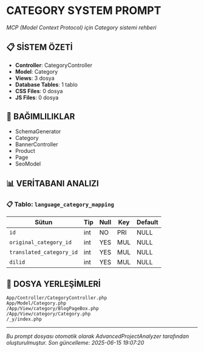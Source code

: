 # CATEGORY SYSTEM PROMPT
*MCP (Model Context Protocol) için Category sistemi rehberi*

## 📋 SİSTEM ÖZETİ
- **Controller**: CategoryController
- **Model**: Category
- **Views**: 3 dosya
- **Database Tables**: 1 tablo
- **CSS Files**: 0 dosya
- **JS Files**: 0 dosya

## 🔗 BAĞIMLILIKLAR
- SchemaGenerator
- Category
- BannerController
- Product
- Page
- SeoModel

## 📊 VERİTABANI ANALIZI
### 📋 Tablo: `language_category_mapping`
| Sütun | Tip | Null | Key | Default |
|-------|-----|------|-----|----------|
| `id` | int | NO | PRI | NULL |
| `original_category_id` | int | YES | MUL | NULL |
| `translated_category_id` | int | YES | MUL | NULL |
| `dilid` | int | YES | MUL | NULL |

## 📁 DOSYA YERLEŞİMLERİ
```
App/Controller/CategoryController.php
App/Model/Category.php
/App/View/category/BlogPageBox.php
/App/View/category/Category.php
/_y/index.php
```

---
*Bu prompt dosyası otomatik olarak AdvancedProjectAnalyzer tarafından oluşturulmuştur.*
*Son güncelleme: 2025-06-15 19:07:20*
